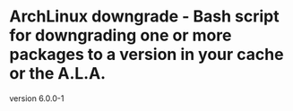 # ArchLinux downgrade - Bash script for downgrading one or more packages to a version in your cache or the A.L.A.

version  6.0.0-1

